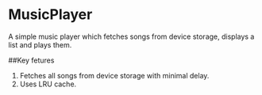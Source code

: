 # MusicPlayer
A simple music player which fetches songs from device storage, displays a list and plays them.

##Key fetures
1. Fetches all songs from device storage with minimal delay.
2. Uses LRU cache.
